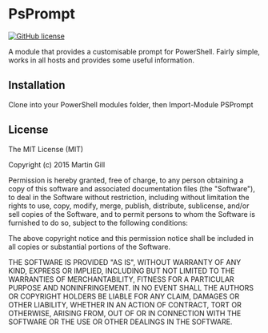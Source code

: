 PsPrompt
========
[![GitHub license](https://img.shields.io/github/license/mashape/apistatus.svg)](http://opensource.org/licenses/MIT)

A module that provides a customisable prompt for PowerShell.
Fairly simple, works in all hosts and provides some useful information.

Installation
------------

Clone into your PowerShell modules folder, then Import-Module PSPrompt

License
-------

The MIT License (MIT)

Copyright (c) 2015 Martin Gill

Permission is hereby granted, free of charge, to any person obtaining a copy
of this software and associated documentation files (the "Software"), to deal
in the Software without restriction, including without limitation the rights
to use, copy, modify, merge, publish, distribute, sublicense, and/or sell
copies of the Software, and to permit persons to whom the Software is
furnished to do so, subject to the following conditions:

The above copyright notice and this permission notice shall be included in
all copies or substantial portions of the Software.

THE SOFTWARE IS PROVIDED "AS IS", WITHOUT WARRANTY OF ANY KIND, EXPRESS OR
IMPLIED, INCLUDING BUT NOT LIMITED TO THE WARRANTIES OF MERCHANTABILITY,
FITNESS FOR A PARTICULAR PURPOSE AND NONINFRINGEMENT. IN NO EVENT SHALL THE
AUTHORS OR COPYRIGHT HOLDERS BE LIABLE FOR ANY CLAIM, DAMAGES OR OTHER
LIABILITY, WHETHER IN AN ACTION OF CONTRACT, TORT OR OTHERWISE, ARISING FROM,
OUT OF OR IN CONNECTION WITH THE SOFTWARE OR THE USE OR OTHER DEALINGS IN
THE SOFTWARE.
